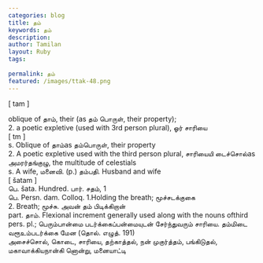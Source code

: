```yaml
---
categories: blog
title: தம்
keywords: தம்
description: 
author: Tamilan
layout: Ruby
tags: 
 
permalink: தம்
featured: /images/ttak-48.png
---
```

  
[ tam ]  
  
oblique of தாம், their (as தம் பொருள், their property);  
2. a poetic expletive (used with 3rd person plural), ஓர் சாரியை  
[ tm ]  
s. Oblique of தாம்as தம்பொருள், their property  
2. A poetic expletive used with the third person plural, சாரியையி டைச்சொல்as அமரர்தங்குழு, the multitude of celestials  
s. A wife, மனைவி. (p.) தம்பதி. Husband and wife  
[ šatam ]  
பெ. šata. Hundred. பார். சதம், 1  
பெ. Persn. dam. Colloq. 1.Holding the breath; மூச்சடக்குகை  
2. Breath; மூச்சு. அவன் தம் பிடிக்கிறான்  
part. தாம். Flexional increment generally used along with the nouns ofthird pers. pl.; பெரும்பான்மை படர்க்கைப்பன்மையுடன் சேர்ந்துவரும் சாரியை. தம்மிடை வரூஉம்படர்க்கை மேன (தொல். எழுத். 191)  
அசைச்சொல், கொடை, சாரியை, தற்காத்தல், நன் முகுர்த்தம், பங்கிடுதல், மகாவாக்கியநான்கி னொன்று, மனையாட்டி